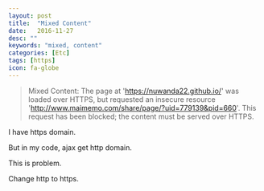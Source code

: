 ```yaml
---
layout: post
title:  "Mixed Content"
date:   2016-11-27
desc: ""
keywords: "mixed, content"
categories: [Etc]
tags: [https]
icon: fa-globe
---
```


> Mixed Content: The page at 'https://nuwanda22.github.io/' was loaded over HTTPS, 
> but requested an insecure resource 'http://www.maimemo.com/share/page/?uid=779139&pid=660'. 
> This request has been blocked; the content must be served over HTTPS.

I have https domain.

But in my code, ajax get http domain.

This is problem.

Change http to https.